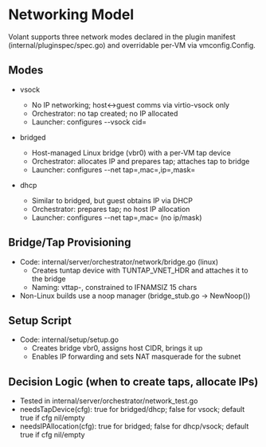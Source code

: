 # Networking Model

Volant supports three network modes declared in the plugin manifest (internal/pluginspec/spec.go) and overridable per-VM via vmconfig.Config.

## Modes

- vsock
  - No IP networking; host↔guest comms via virtio-vsock only
  - Orchestrator: no tap created; no IP allocated
  - Launcher: configures --vsock cid=<cid>

- bridged
  - Host-managed Linux bridge (vbr0) with a per-VM tap device
  - Orchestrator: allocates IP and prepares tap; attaches tap to bridge
  - Launcher: configures --net tap=<tap>,mac=<mac>,ip=<ip>,mask=<netmask>

- dhcp
  - Similar to bridged, but guest obtains IP via DHCP
  - Orchestrator: prepares tap; no host IP allocation
  - Launcher: configures --net tap=<tap>,mac=<mac> (no ip/mask)

## Bridge/Tap Provisioning

- Code: internal/server/orchestrator/network/bridge.go (linux)
  - Creates tuntap device with TUNTAP_VNET_HDR and attaches it to the bridge
  - Naming: vttap-<sanitized-name-or-hash>, constrained to IFNAMSIZ 15 chars
- Non-Linux builds use a noop manager (bridge_stub.go → NewNoop())

## Setup Script

- Code: internal/setup/setup.go
  - Creates bridge vbr0, assigns host CIDR, brings it up
  - Enables IP forwarding and sets NAT masquerade for the subnet

## Decision Logic (when to create taps, allocate IPs)

- Tested in internal/server/orchestrator/network_test.go
- needsTapDevice(cfg): true for bridged/dhcp; false for vsock; default true if cfg nil/empty
- needsIPAllocation(cfg): true for bridged; false for dhcp/vsock; default true if cfg nil/empty

